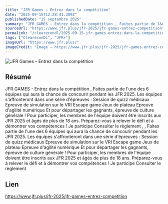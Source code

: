 ```yaml
---
title: "JFR Games – Entrez dans la compétition"
date: "2025-09-15T12:28:41.389Z"
publishedDate: "15 septembre 2025"
summary: "JFR GAMES - Entrez dans la compétition , Faites partie de l&#039;une des 6 équipes qui aura la chance de concourir pendant les JFR 2025. Les équipes s&#039;affronteront dans une série d&#039;épreuves : Session de quizz médicaux Epreuve de simulation sur le VRI Escape game Jeux de plateau Epreuve d&#039;agilité numérique Et pour départager les gagnants, épreuve de culture générale ! Pour participer, les membres de l&#039;équipe doivent être inscrits aux JFR 2025 et âgés de plus de 18 ans. Préparez-vous à relever le défi et à démontrer vos compétences ! Je participe Consulter le règlement , , Faites partie de l&#039;une des 6 équipes qui aura la chance de concourir pendant les JFR 2025. Les équipes s&#039;affronteront dans une série d&#039;épreuves : Session de quizz médicaux Epreuve de simulation sur le VRI Escape game Jeux de plateau Epreuve d&#039;agilité numérique Et pour départager les gagnants, épreuve de culture générale ! Pour participer, les membres de l&#039;équipe doivent être inscrits aux JFR 2025 et âgés de plus de 18 ans. Préparez-vous à relever le défi et à démontrer vos compétences ! Je participe Consulter le règlement"
sourceUrl: "https://www.jfr.plus/jfr-2025/jfr-games-entrez-competition"
permalink: "/clearecondl/2025-09-15-jfr-games-entrez-dans-la-competition"
tags: ["CleareconDL", "JFR+"]
imageUrl: "https://www.jfr.plus/"
imageCredit: "Image — https://www.jfr.plus/jfr-2025/jfr-games-entrez-competition"
---
```


![JFR Games – Entrez dans la compétition](https://www.jfr.plus/)

## Résumé

JFR GAMES - Entrez dans la compétition , Faites partie de l&#039;une des 6 équipes qui aura la chance de concourir pendant les JFR 2025. Les équipes s&#039;affronteront dans une série d&#039;épreuves : Session de quizz médicaux Epreuve de simulation sur le VRI Escape game Jeux de plateau Epreuve d&#039;agilité numérique Et pour départager les gagnants, épreuve de culture générale ! Pour participer, les membres de l&#039;équipe doivent être inscrits aux JFR 2025 et âgés de plus de 18 ans. Préparez-vous à relever le défi et à démontrer vos compétences ! Je participe Consulter le règlement , , Faites partie de l&#039;une des 6 équipes qui aura la chance de concourir pendant les JFR 2025. Les équipes s&#039;affronteront dans une série d&#039;épreuves : Session de quizz médicaux Epreuve de simulation sur le VRI Escape game Jeux de plateau Epreuve d&#039;agilité numérique Et pour départager les gagnants, épreuve de culture générale ! Pour participer, les membres de l&#039;équipe doivent être inscrits aux JFR 2025 et âgés de plus de 18 ans. Préparez-vous à relever le défi et à démontrer vos compétences ! Je participe Consulter le règlement

## Lien

https://www.jfr.plus/jfr-2025/jfr-games-entrez-competition
